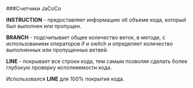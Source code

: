 ###Счетчики JaCoCo

**INSTRUCTION** - предоставляет информацию об объеме кода, который был выполнен или пропущен.

**BRANCH** - подсчитывает общее количество веток, в методе, с использованием операторов if и switch и определяет количество выполненных или пропущенных ветвей.

**LINE** - покрывает все строки кода, тем самым позволяя сделать более глубокую проверку исполняемости кода.

Использовался **LINE** для 100% покрытия кода.